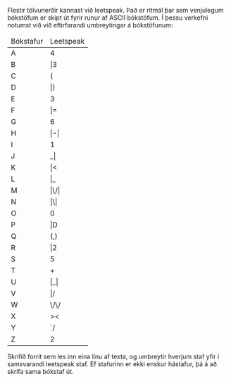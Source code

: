
Flestir tölvunerðir kannast við leetspeak. Það er ritmál þar sem venjulegum
bókstöfum er skipt út fyrir runur af ASCII bókstöfum. Í þessu verkefni notumst
við við eftirfarandi umbreytingar á bókstöfunum:

<table class="table">
    <thead>
        <tr>
            <td>Bókstafur</td>
            <td>Leetspeak</td>
        </tr>
    </thead>
    <tbody>
<tr><td>A</td><td>4</td></tr>
<tr><td>B</td><td>|3</td></tr>
<tr><td>C</td><td>(</td></tr>
<tr><td>D</td><td>|)</td></tr>
<tr><td>E</td><td>3</td></tr>
<tr><td>F</td><td>|=</td></tr>
<tr><td>G</td><td>6</td></tr>
<tr><td>H</td><td>|-|</td></tr>
<tr><td>I</td><td>1</td></tr>
<tr><td>J</td><td>_|</td></tr>
<tr><td>K</td><td>|&lt;</td></tr>
<tr><td>L</td><td>|_</td></tr>
<tr><td>M</td><td>|\/|</td></tr>
<tr><td>N</td><td>|\|</td></tr>
<tr><td>O</td><td>0</td></tr>
<tr><td>P</td><td>|D</td></tr>
<tr><td>Q</td><td>(,)</td></tr>
<tr><td>R</td><td>|2</td></tr>
<tr><td>S</td><td>5</td></tr>
<tr><td>T</td><td>+</td></tr>
<tr><td>U</td><td>|_|</td></tr>
<tr><td>V</td><td>|/</td></tr>
<tr><td>W</td><td>\/\/</td></tr>
<tr><td>X</td><td>&gt;&lt;</td></tr>
<tr><td>Y</td><td>`/</td></tr>
<tr><td>Z</td><td>2</td></tr>
    </tbody>
</table>

Skrifið forrit sem les inn eina línu af texta, og umbreytir hverjum staf yfir í
samsvarandi leetspeak staf. Ef stafurinn er ekki enskur hástafur, þá á að skrifa
sama bókstaf út.

